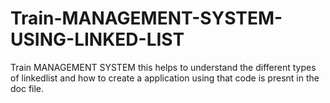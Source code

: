 # Train-MANAGEMENT-SYSTEM-USING-LINKED-LIST
Train MANAGEMENT SYSTEM this helps to understand the different types of linkedlist and how to create a application using that
code is presnt in the doc file.
